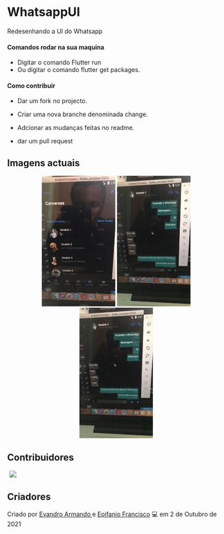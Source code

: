 # WhatsappUI
 Redesenhando a UI do Whatsapp

#### Comandos rodar na sua maquina
  * Digitar o comando Flutter run
  * Ou digitar o comando flutter get packages.

#### Como contribuir

  + Dar um fork no projecto.
* Criar uma nova branche denominada change.
>
 * Adcionar as mudanças feitas no readme.
  >
 * dar um pull request
  

## Imagens actuais



</div>

<p align="center" float="left">
  
  <img src="imagens/tela01.jpeg" width="170" />
  <img src="imagens/tela02.jpeg" width="170" /> 
  <img src="imagens/tela02.jpeg" width="170" /> 

</p>

## Contribuidores
<a style="margin: 0 5px 0;" href="https://github.com/epifaniofrancisco">
<img width="175" src="https://avatars.githubusercontent.com/u/81193129?v=4">
</a>

## Criadores 

Criado por <a href="https://github.com/EvandroArmando">Evandro Armando </a>  e  <a href="hhttps://github.com/epifaniofrancisco">Epifanio Francisco</a> 💻 em 2 de Outubro de 2021
